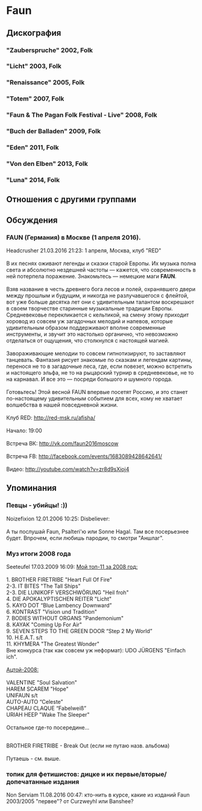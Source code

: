 # Faun



## Дискография

### "Zauberspruche" 2002, Folk



### "Licht" 2003, Folk



### "Renaissance" 2005, Folk



### "Totem" 2007, Folk



### "Faun & The Pagan Folk Festival - Live" 2008, Folk



### "Buch der Balladen" 2009, Folk



### "Eden" 2011, Folk



### "Von den Elben" 2013, Folk



### "Luna" 2014, Folk




## Отношения с другими группами


## Обсуждения

###  	 FAUN (Германия) в Москве (1 апреля 2016).

Headcrusher 21.03.2016 21:23:
1 апреля, Москва, клуб "RED"<BR><BR>В их песнях оживают легенды и сказки старой Европы. Их музыка полна света и абсолютно нездешней частоты — кажется, что современность в ней потерпела поражение. Знакомьтесь — немецкие маги <B>FAUN</B>.<BR><BR>Взяв название в честь древнего бога лесов и полей, охранявшего двери между прошлым и будущим, и никогда не разлучавшегося с флейтой, вот уже больше десятка лет они с удивительным талантом воскрешают в своем творчестве старинные музыкальные традиции Европы. Средневековье перекликается с кельтикой, на смену этому приходит хоровод из совсем уж загадочных мелодий и напевов, которые удивительным образом поддерживают вполне современные инструменты, и звучит это настолько органично, что невозможно отделаться от ощущения, что столкнулся с настоящей магией.<BR><BR>Завораживающие мелодии то совсем гипнотизируют, то заставляют танцевать. Фантазия рисует знакомые по сказкам и легендам картины, перенося не то в загадочные леса, где, если повезет, можно встретить и настоящего эльфа, не то на рыцарский турнир в средневековье, не то на карнавал. И все это — посреди большого и шумного города.<BR><BR>Готовьтесь! Этой весной FAUN впервые посетят Россию, и это станет по-настоящему удивительным событием для всех, кому не хватает волшебства в нашей повседневной жизни.<BR><BR>Клуб RED: <A HREF="http://red-msk.ru/afisha/" TARGET="_blank">http://red-msk.ru/afisha/</A><BR><BR>Начало: 19:00<BR><BR>Встреча ВК: <A HREF="http://vk.com/faun2016moscow" TARGET="_blank">http://vk.com/faun2016moscow</A><BR><BR>Встреча FB: <A HREF="http://facebook.com/events/1683089428642641/" TARGET="_blank">http://facebook.com/events/1683089428642641/</A><BR><BR>Видео: <A HREF="http://youtube.com/watch?v=zr8d9sXioj4" TARGET="_blank">http://youtube.com/watch?v=zr8d9sXioj4</A>



## Упоминания

### Певцы - убийцы! :))

Noizefixion 12.01.2006 10:25:
Disbeliever:<BR><BR>А ты послушай Faun, Psalteri'ю или Sonne Hagal. Там все посерьезнее будет. Впрочем, если любишь пародии, то смотри "Аншлаг".

### Муз итоги 2008 года

Seeteufel 17.03.2009 16:09:
<U>Мой топ-11 за 2008 год:</U><BR><BR>1. BROTHER FIRETRIBE "Heart Full Of Fire"<BR>2-3. IT BITES "The Tall Ships"<BR>2-3. DIE LUNIKOFF VERSCHW&#214;RUNG "Heil froh"<BR>4. DIE APOKALYPTISCHEN REITER "Licht"<BR>5. KAYO DOT “Blue Lambency Downward”<BR>6. KONTRAST "Vision und Tradition"<BR>7. BODIES WITHOUT ORGANS "Pandemonium"<BR>8. KAYAK "Coming Up For Air"<BR>9. SEVEN STEPS TO THE GREEN DOOR “Step 2 My World” <BR>10. H.E.A.T. s/t<BR>11. KHYMERA "The Greatest Wonder"<BR>Вне конкурса (так как совсем уж неформат): UDO J&#220;RGENS "Einfach ich".<BR><BR><U>Ацтой-2008:</U><BR><BR>VALENTINE "Soul Salvation"<BR>HAREM SCAREM "Hope"<BR>UNIFAUN s/t<BR>AUTO-AUTO “Celeste”<BR>CHAPEAU CLAQUE “Fabelwei&#223;”<BR>URIAH HEEP "Wake The Sleeper"<BR><BR>Остальное где-то посередине...<BR><BR><DIV CLASS="quote">BROTHER FIRETRIBE - Break Out (если не путаю назв. альбома)</DIV><BR>Путаешь - см. выше.

### топик для фетишистов: дицке и их первые/вторые/допечатанные издания

Non Serviam 11.08.2016 00:47:
кто-нить в курсе, какие из изданий Faun 2003/2005 "первее"? от Curzweyhl или Banshee?

